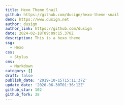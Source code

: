 ```yaml
---
title: Hexo Theme Snail
github: https://github.com/dusign/hexo-theme-snail
demo: https://www.dusign.net
author: dusign
author_link: https://github.com/dusign
date: 2024-02-18T09:09:15.370Z
description: This is a hexo theme
ssg:
  - Hexo
css:
  - Stylus
cms:
  - Markdown
category: []
draft: false
publish_date: '2019-10-15T15:11:37Z'
update_date: '2020-06-30T01:36:12Z'
github_star: 102
github_fork: 38
---
```

